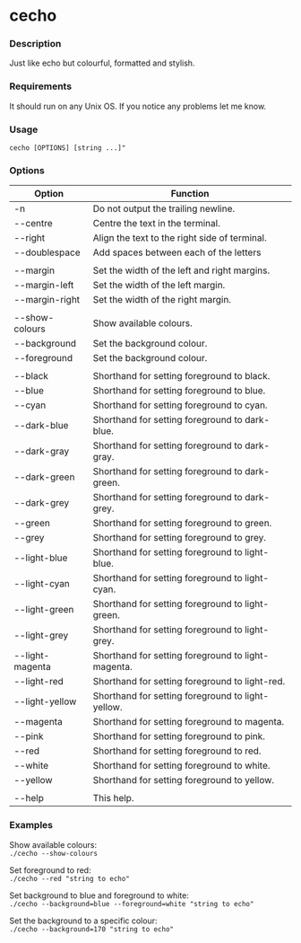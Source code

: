 # cecho

### Description
Just like echo but colourful, formatted and stylish.

### Requirements
It should run on any Unix OS. If you notice any problems let me know.

### Usage
`cecho [OPTIONS] [string ...]"`

### Options

| Option          |  Function                                                 |
| --------------- | --------------------------------------------------------- |
| -n              |  Do not output the trailing newline.                      |
| --centre        |  Centre the text in the terminal.                         |
| --right         |  Align the text to the right side of terminal.            |
| --doublespace   |  Add spaces between each of the letters                   |
|                 |                                                           |
| --margin        | Set the width of the left and right margins.              |
| --margin-left   | Set the width of the left margin.                         |
| --margin-right  | Set the width of the right margin.                        |
|                 |                                                           |
| --show-colours  |  Show available colours.                                  |
| --background    |  Set the background colour.                               |
| --foreground    |  Set the background colour.                               |
|                 |                                                           |
| --black         |  Shorthand for setting foreground to black.               |
| --blue          |  Shorthand for setting foreground to blue.                |
| --cyan          |  Shorthand for setting foreground to cyan.                |
| --dark-blue     |  Shorthand for setting foreground to dark-blue.           |
| --dark-gray     |  Shorthand for setting foreground to dark-gray.           |
| --dark-green    |  Shorthand for setting foreground to dark-green.          |
| --dark-grey     |  Shorthand for setting foreground to dark-grey.           |
| --green         |  Shorthand for setting foreground to green.               |
| --grey          |  Shorthand for setting foreground to grey.                |
| --light-blue    |  Shorthand for setting foreground to light-blue.          |
| --light-cyan    |  Shorthand for setting foreground to light-cyan.          |
| --light-green   |  Shorthand for setting foreground to light-green.         |
| --light-grey    |  Shorthand for setting foreground to light-grey.          |
| --light-magenta |  Shorthand for setting foreground to light-magenta.       |
| --light-red     |  Shorthand for setting foreground to light-red.           |
| --light-yellow  |  Shorthand for setting foreground to light-yellow.        |
| --magenta       |  Shorthand for setting foreground to magenta.             |
| --pink          |  Shorthand for setting foreground to pink.                |
| --red           |  Shorthand for setting foreground to red.                 |
| --white         |  Shorthand for setting foreground to white.               |
| --yellow        |  Shorthand for setting foreground to yellow.              |
|                 |                                                           |
| --help          |  This help.                                               |

### Examples
  Show available colours:  
  `./cecho --show-colours`

  Set foreground to red:  
  `./cecho --red "string to echo"`

  Set background to blue and foreground to white:  
  `./cecho --background=blue --foreground=white "string to echo"`

  Set the background to a specific colour:  
  `./cecho --background=170 "string to echo"`
